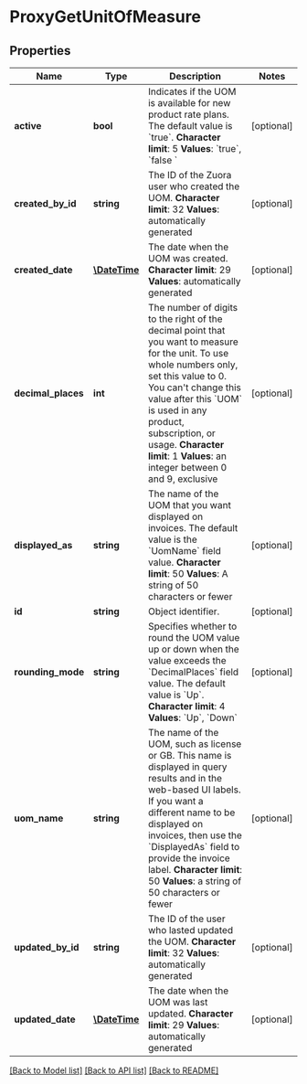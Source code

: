 # ProxyGetUnitOfMeasure

## Properties
Name | Type | Description | Notes
------------ | ------------- | ------------- | -------------
**active** | **bool** | Indicates if the UOM is available for new product rate plans. The default value is &#x60;true&#x60;. **Character limit**: 5 **Values**: &#x60;true&#x60;, &#x60;false &#x60; | [optional] 
**created_by_id** | **string** | The ID of the Zuora user who created the UOM. **Character limit**: 32 **Values**: automatically generated | [optional] 
**created_date** | [**\DateTime**](\DateTime.md) | The date when the UOM was created. **Character limit**: 29 **Values**: automatically generated | [optional] 
**decimal_places** | **int** | The number of digits to the right of the decimal point that you want to measure for the unit. To use whole numbers only, set this value to 0. You can&#39;t change this value after this &#x60;UOM&#x60; is used in any product, subscription, or usage. **Character limit**: 1 **Values**: an integer between 0 and 9, exclusive | [optional] 
**displayed_as** | **string** | The name of the UOM that you want displayed on invoices. The default value is the &#x60;UomName&#x60; field value. **Character limit**: 50 **Values**: A string of 50 characters or fewer | [optional] 
**id** | **string** | Object identifier. | [optional] 
**rounding_mode** | **string** | Specifies whether to round the UOM value up or down when the value exceeds the &#x60;DecimalPlaces&#x60; field value. The default value is &#x60;Up&#x60;. **Character limit**: 4 **Values**: &#x60;Up&#x60;, &#x60;Down&#x60; | [optional] 
**uom_name** | **string** | The name of the UOM, such as license or GB. This name is displayed in query results and in the web-based UI labels. If you want a different name to be displayed on invoices, then use the &#x60;DisplayedAs&#x60; field to provide the invoice label. **Character limit**: 50 **Values**: a string of 50 characters or fewer | [optional] 
**updated_by_id** | **string** | The ID of the user who lasted updated the UOM. **Character limit**: 32 **Values**: automatically generated | [optional] 
**updated_date** | [**\DateTime**](\DateTime.md) | The date when the UOM was last updated. **Character limit**: 29 **Values**: automatically generated | [optional] 

[[Back to Model list]](../README.md#documentation-for-models) [[Back to API list]](../README.md#documentation-for-api-endpoints) [[Back to README]](../README.md)


